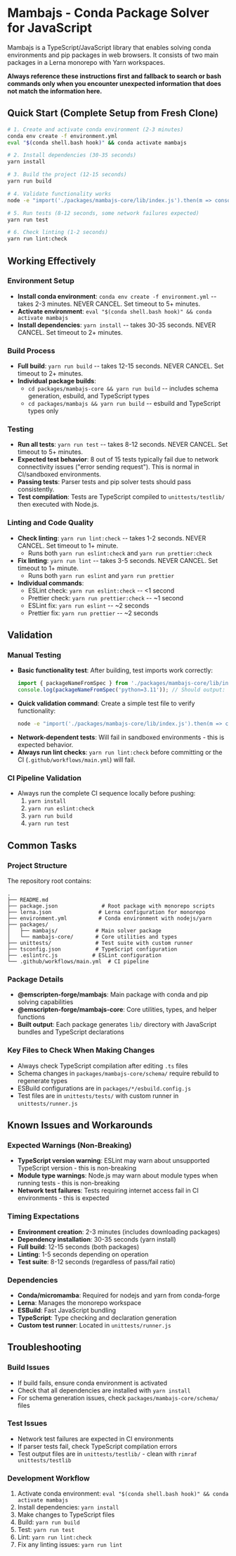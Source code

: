 # Mambajs - Conda Package Solver for JavaScript

Mambajs is a TypeScript/JavaScript library that enables solving conda environments and pip packages in web browsers. It consists of two main packages in a Lerna monorepo with Yarn workspaces.

**Always reference these instructions first and fallback to search or bash commands only when you encounter unexpected information that does not match the information here.**

## Quick Start (Complete Setup from Fresh Clone)

```bash
# 1. Create and activate conda environment (2-3 minutes)
conda env create -f environment.yml
eval "$(conda shell.bash hook)" && conda activate mambajs

# 2. Install dependencies (30-35 seconds)
yarn install

# 3. Build the project (12-15 seconds)  
yarn run build

# 4. Validate functionality works
node -e "import('./packages/mambajs-core/lib/index.js').then(m => console.log('✅ Setup complete, core works:', m.packageNameFromSpec('python=3.11')))"

# 5. Run tests (8-12 seconds, some network failures expected)
yarn run test

# 6. Check linting (1-2 seconds)
yarn run lint:check
```

## Working Effectively

### Environment Setup
- **Install conda environment**: `conda env create -f environment.yml` -- takes 2-3 minutes. NEVER CANCEL. Set timeout to 5+ minutes.
- **Activate environment**: `eval "$(conda shell.bash hook)" && conda activate mambajs`
- **Install dependencies**: `yarn install` -- takes 30-35 seconds. NEVER CANCEL. Set timeout to 2+ minutes.

### Build Process
- **Full build**: `yarn run build` -- takes 12-15 seconds. NEVER CANCEL. Set timeout to 2+ minutes.
- **Individual package builds**:
  - `cd packages/mambajs-core && yarn run build` -- includes schema generation, esbuild, and TypeScript types
  - `cd packages/mambajs && yarn run build` -- esbuild and TypeScript types only

### Testing
- **Run all tests**: `yarn run test` -- takes 8-12 seconds. NEVER CANCEL. Set timeout to 5+ minutes.
- **Expected test behavior**: 8 out of 15 tests typically fail due to network connectivity issues ("error sending request"). This is normal in CI/sandboxed environments.
- **Passing tests**: Parser tests and pip solver tests should pass consistently.
- **Test compilation**: Tests are TypeScript compiled to `unittests/testlib/` then executed with Node.js.

### Linting and Code Quality
- **Check linting**: `yarn run lint:check` -- takes 1-2 seconds. NEVER CANCEL. Set timeout to 1+ minute.
  - Runs both `yarn run eslint:check` and `yarn run prettier:check`
- **Fix linting**: `yarn run lint` -- takes 3-5 seconds. NEVER CANCEL. Set timeout to 1+ minute.
  - Runs both `yarn run eslint` and `yarn run prettier`
- **Individual commands**:
  - ESLint check: `yarn run eslint:check` -- <1 second
  - Prettier check: `yarn run prettier:check` -- ~1 second
  - ESLint fix: `yarn run eslint` -- ~2 seconds  
  - Prettier fix: `yarn run prettier` -- ~2 seconds

## Validation

### Manual Testing
- **Basic functionality test**: After building, test imports work correctly:
  ```javascript
  import { packageNameFromSpec } from './packages/mambajs-core/lib/index.js';
  console.log(packageNameFromSpec('python=3.11')); // Should output: 'python'
  ```
- **Quick validation command**: Create a simple test file to verify functionality:
  ```bash
  node -e "import('./packages/mambajs-core/lib/index.js').then(m => console.log('✅ Core import works:', m.packageNameFromSpec('python=3.11')))"
  ```
- **Network-dependent tests**: Will fail in sandboxed environments - this is expected behavior.
- **Always run lint checks**: `yarn run lint:check` before committing or the CI (`.github/workflows/main.yml`) will fail.

### CI Pipeline Validation
- Always run the complete CI sequence locally before pushing:
  1. `yarn install`
  2. `yarn run eslint:check` 
  3. `yarn run build`
  4. `yarn run test`

## Common Tasks

### Project Structure
The repository root contains:
```
.
├── README.md
├── package.json              # Root package with monorepo scripts
├── lerna.json               # Lerna configuration for monorepo
├── environment.yml          # Conda environment with nodejs/yarn
├── packages/
│   ├── mambajs/            # Main solver package
│   └── mambajs-core/       # Core utilities and types
├── unittests/              # Test suite with custom runner
├── tsconfig.json           # TypeScript configuration
├── .eslintrc.js           # ESLint configuration
└── .github/workflows/main.yml  # CI pipeline
```

### Package Details
- **@emscripten-forge/mambajs**: Main package with conda and pip solving capabilities
- **@emscripten-forge/mambajs-core**: Core utilities, types, and helper functions
- **Built output**: Each package generates `lib/` directory with JavaScript bundles and TypeScript declarations

### Key Files to Check When Making Changes
- Always check TypeScript compilation after editing `.ts` files
- Schema changes in `packages/mambajs-core/schema/` require rebuild to regenerate types
- ESBuild configurations are in `packages/*/esbuild.config.js`
- Test files are in `unittests/tests/` with custom runner in `unittests/runner.js`

## Known Issues and Workarounds

### Expected Warnings (Non-Breaking)
- **TypeScript version warning**: ESLint may warn about unsupported TypeScript version - this is non-breaking
- **Module type warnings**: Node.js may warn about module types when running tests - this is non-breaking
- **Network test failures**: Tests requiring internet access fail in CI environments - this is expected

### Timing Expectations
- **Environment creation**: 2-3 minutes (includes downloading packages)
- **Dependency installation**: 30-35 seconds (yarn install)
- **Full build**: 12-15 seconds (both packages)
- **Linting**: 1-5 seconds depending on operation
- **Test suite**: 8-12 seconds (regardless of pass/fail ratio)

### Dependencies
- **Conda/micromamba**: Required for nodejs and yarn from conda-forge
- **Lerna**: Manages the monorepo workspace
- **ESBuild**: Fast JavaScript bundling
- **TypeScript**: Type checking and declaration generation
- **Custom test runner**: Located in `unittests/runner.js`

## Troubleshooting

### Build Issues
- If build fails, ensure conda environment is activated
- Check that all dependencies are installed with `yarn install`
- For schema generation issues, check `packages/mambajs-core/schema/` files

### Test Issues  
- Network test failures are expected in CI environments
- If parser tests fail, check TypeScript compilation errors
- Test output files are in `unittests/testlib/` - clean with `rimraf unittests/testlib`

### Development Workflow
1. Activate conda environment: `eval "$(conda shell.bash hook)" && conda activate mambajs`
2. Install dependencies: `yarn install`
3. Make changes to TypeScript files
4. Build: `yarn run build`
5. Test: `yarn run test`
6. Lint: `yarn run lint:check`
7. Fix any linting issues: `yarn run lint`